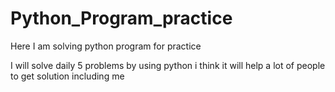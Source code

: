 # Python_Program_practice
Here I am solving python program for practice 

I will solve daily 5 problems  by using python 
i think it will help a lot of people to get solution including me
